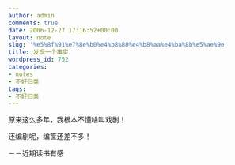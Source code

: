 ```yaml
---
author: admin
comments: true
date: 2006-12-27 17:16:52+00:00
layout: note
slug: '%e5%8f%91%e7%8e%b0%e4%b8%80%e4%b8%aa%e4%ba%8b%e5%ae%9e'
title: 发现一个事实
wordpress_id: 752
categories:
- notes
- 不好归类
tags:
- 不好归类
---
```


原来这么多年，我根本不懂啥叫戏剧！

还编剧呢，编筐还差不多！

－－近期读书有感

